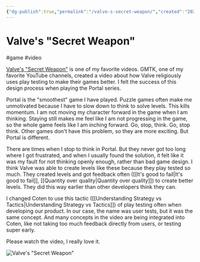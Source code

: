 ```yaml
---
{"dg-publish":true,"permalink":"/valve-s-secret-weapon/","created":"2024-01-05T10:45:58.475+09:00","updated":"2024-01-05T10:57:43.755+09:00"}
---
```


# Valve's "Secret Weapon"

#game #video 

[Valve's "Secret Weapon"](https://www.youtube.com/watch?v=9Yomqk0C6kE) is one of my favorite videos. GMTK, one of my favorite YouTube channels, created a video about how Valve religiously uses play testing to make their games better. I felt the success of this design process when playing the Portal series.

Portal is the "smoothest" game I have played. Puzzle games often make me unmotivated because I have to slow down to think to solve levels. This kills momentum. I am not moving my character forward in the game when I am thinking. Staying still makes me feel like I am not progressing in the game, so the whole game feels like I am inching forward. Go, stop, think. Go, stop think. Other games don't have this problem, so they are more exciting. But Portal is different.

There are times when I stop to think in Portal. But they never got too long where I got frustrated, and when I usually found the solution, it felt like it was my fault for not thinking openly enough, rather than bad game design. I think Valve was able to create levels like these because they play tested so much. They created levels and got feedback often ([[It's good to fail\|It's good to fail]], [[Quantity over quality\|Quantity over quality]]) to create better levels. They did this way earlier than other developers think they can.

I changed Coten to use this tactic ([[Understanding Strategy vs Tactics\|Understanding Strategy vs Tactics]]) of play testing often when developing our product. In our case, the name was user tests, but it was the same concept. And many concepts in the video are being integrated into Coten, like not taking too much feedback directly from users, or testing super early.

Please watch the video, I really love it.

![Valve's "Secret Weapon"](https://www.youtube.com/watch?v=9Yomqk0C6kE)
